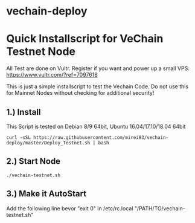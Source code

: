 # vechain-deploy

Quick Installscript for VeChain Testnet Node
==================

All Test are done on Vultr. Register if you want and power up a small VPS: https://www.vultr.com/?ref=7097618

This is just a simple installscript to test the Vechain Code. Do not use this for Mainnet Nodes without checking for additional security!



1.)  Install 
------------------------
This Script is tested on Debian 8/9 64bit, Ubuntu 16.04/17.10/18.04 64bit

```shell
curl -sSL https://raw.githubusercontent.com/mirei83/vechain-deploy/master/Deploy_Testnet.sh | bash
```

2.) Start Node
------------------------
```shell
./vechain-testnet.sh
```

3.) Make it AutoStart
------------------------
Add the following line bevor "exit 0" in /etc/rc.local
"/PATH/TO/vechain-testnet.sh"